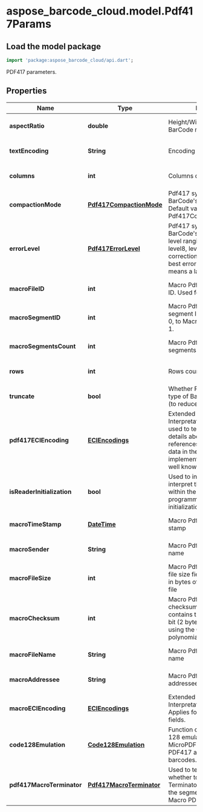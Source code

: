 # aspose_barcode_cloud.model.Pdf417Params

## Load the model package

```dart
import 'package:aspose_barcode_cloud/api.dart';
```
PDF417 parameters.

## Properties

Name | Type | Description | Notes
---- | ---- | ----------- | -----
**aspectRatio** | **double** | Height/Width ratio of 2D BarCode module. | [optional] [default to null]
**textEncoding** | **String** | Encoding of codetext. | [optional] [default to null]
**columns** | **int** | Columns count. | [optional] [default to null]
**compactionMode** | [**Pdf417CompactionMode**](Pdf417CompactionMode.md) | Pdf417 symbology type of BarCode&#39;s compaction mode. Default value: Pdf417CompactionMode.Auto. | [optional] [default to null]
**errorLevel** | [**Pdf417ErrorLevel**](Pdf417ErrorLevel.md) | Pdf417 symbology type of BarCode&#39;s error correction level ranging from level0 to level8, level0 means no error correction info, level8 means best error correction which means a larger picture. | [optional] [default to null]
**macroFileID** | **int** | Macro Pdf417 barcode&#39;s file ID. Used for MacroPdf417. | [optional] [default to null]
**macroSegmentID** | **int** | Macro Pdf417 barcode&#39;s segment ID, which starts from 0, to MacroSegmentsCount - 1. | [optional] [default to null]
**macroSegmentsCount** | **int** | Macro Pdf417 barcode segments count. | [optional] [default to null]
**rows** | **int** | Rows count. | [optional] [default to null]
**truncate** | **bool** | Whether Pdf417 symbology type of BarCode is truncated (to reduce space). | [optional] [default to null]
**pdf417ECIEncoding** | [**ECIEncodings**](ECIEncodings.md) | Extended Channel Interpretation Identifiers. It is used to tell the barcode reader details about the used references for encoding the data in the symbol. Current implementation consists all well known charset encodings. | [optional] [default to null]
**isReaderInitialization** | **bool** | Used to instruct the reader to interpret the data contained within the symbol as programming for reader initialization | [optional] [default to null]
**macroTimeStamp** | [**DateTime**](DateTime.md) | Macro Pdf417 barcode time stamp | [optional] [default to null]
**macroSender** | **String** | Macro Pdf417 barcode sender name | [optional] [default to null]
**macroFileSize** | **int** | Macro Pdf417 file size. The file size field contains the size in bytes of the entire source file | [optional] [default to null]
**macroChecksum** | **int** | Macro Pdf417 barcode checksum. The checksum field contains the value of the 16-bit (2 bytes) CRC checksum using the CCITT-16 polynomial | [optional] [default to null]
**macroFileName** | **String** | Macro Pdf417 barcode file name | [optional] [default to null]
**macroAddressee** | **String** | Macro Pdf417 barcode addressee name | [optional] [default to null]
**macroECIEncoding** | [**ECIEncodings**](ECIEncodings.md) | Extended Channel Interpretation Identifiers. Applies for Macro PDF417 text fields. | [optional] [default to null]
**code128Emulation** | [**Code128Emulation**](Code128Emulation.md) | Function codeword for Code 128 emulation. Applied for MicroPDF417 only. Ignored for PDF417 and MacroPDF417 barcodes. | [optional] [default to null]
**pdf417MacroTerminator** | [**Pdf417MacroTerminator**](Pdf417MacroTerminator.md) | Used to tell the encoder whether to add Macro PDF417 Terminator (codeword 922) to the segment. Applied only for Macro PDF417. | [optional] [default to null]

